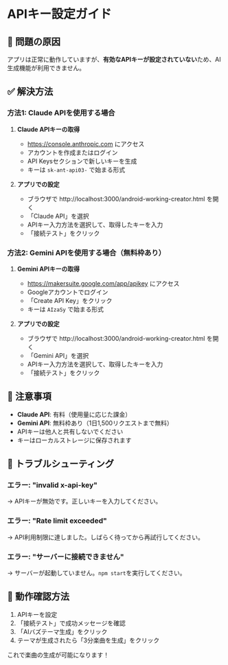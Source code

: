 # APIキー設定ガイド

## 🚨 問題の原因
アプリは正常に動作していますが、**有効なAPIキーが設定されていない**ため、AI生成機能が利用できません。

## ✅ 解決方法

### 方法1: Claude APIを使用する場合

1. **Claude APIキーの取得**
   - https://console.anthropic.com にアクセス
   - アカウントを作成またはログイン
   - API Keysセクションで新しいキーを生成
   - キーは `sk-ant-api03-` で始まる形式

2. **アプリでの設定**
   - ブラウザで http://localhost:3000/android-working-creator.html を開く
   - 「Claude API」を選択
   - APIキー入力方法を選択して、取得したキーを入力
   - 「接続テスト」をクリック

### 方法2: Gemini APIを使用する場合（無料枠あり）

1. **Gemini APIキーの取得**
   - https://makersuite.google.com/app/apikey にアクセス
   - Googleアカウントでログイン
   - 「Create API Key」をクリック
   - キーは `AIzaSy` で始まる形式

2. **アプリでの設定**
   - ブラウザで http://localhost:3000/android-working-creator.html を開く
   - 「Gemini API」を選択
   - APIキー入力方法を選択して、取得したキーを入力
   - 「接続テスト」をクリック

## 📝 注意事項

- **Claude API**: 有料（使用量に応じた課金）
- **Gemini API**: 無料枠あり（1日1,500リクエストまで無料）
- APIキーは他人と共有しないでください
- キーはローカルストレージに保存されます

## 🔧 トラブルシューティング

### エラー: "invalid x-api-key"
→ APIキーが無効です。正しいキーを入力してください。

### エラー: "Rate limit exceeded"
→ API利用制限に達しました。しばらく待ってから再試行してください。

### エラー: "サーバーに接続できません"
→ サーバーが起動していません。`npm start`を実行してください。

## 🎯 動作確認方法

1. APIキーを設定
2. 「接続テスト」で成功メッセージを確認
3. 「AIバズテーマ生成」をクリック
4. テーマが生成されたら「3分楽曲を生成」をクリック

これで楽曲の生成が可能になります！